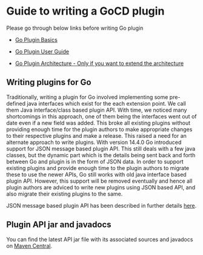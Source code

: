 
# Guide to writing a GoCD plugin

Please go through below links before writing Go plugin

* [Go Plugin Basics](go_plugins_basics.md)

* [Go Plugin User Guide](https://docs.gocd.io/current/extension_points/plugin_user_guide.html)

* [Go Plugin Architecture - Only if you want to extend the architecture](../4/4.4.1.md)

## Writing plugins for Go

Traditionally, writing a plugin for Go involved implementing some pre-defined java interfaces which exist for the each extension point. We call them Java interface/class based plugin API. 
With time, we noticed many shortcomings in this approach, one of them being the interfaces went out of date even if a new field was added. This broke all existing plugins without providing enough time for the plugin authors to make appropriate changes to their respective plugins and make a release. 
This raised a need for an alternate approach to write plugins. With version 14.4.0 Go introduced support for JSON message based plugin API. This still deals with a few java classes, but the dynamic part which is the details being sent back and forth between Go and plugin is in the form of JSON data. 
In order to support existing plugins and provide enough time to the plugin authors to migrate these to use the newer APIs, Go still works with old java interface based plugin API. However, this support will be removed eventually and hence all plugin authors are adviced to write new plugins using JSON based API, and also migrate their existing plugins to the same.

JSON message based plugin API has been described in further details [here](json_message_based_plugin_api.md).

<a name="plugin-api-jar"></a>
<a name="plugin-api-javadocs"></a>
## Plugin API jar and javadocs

You can find the latest API jar file with its associated sources and javadocs on [Maven Central](http://search.maven.org/#search%7Cga%7C1%7Cgo-plugin-api).